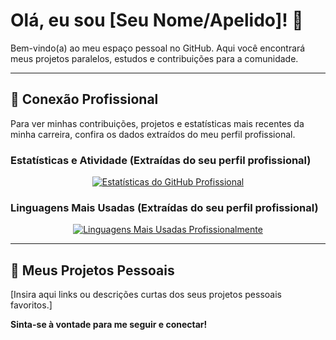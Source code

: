 # Olá, eu sou [Seu Nome/Apelido]! 👋

Bem-vindo(a) ao meu espaço pessoal no GitHub. Aqui você encontrará meus projetos paralelos, estudos e contribuições para a comunidade.

---

## 💼 Conexão Profissional

Para ver minhas contribuições, projetos e estatísticas mais recentes da minha carreira, confira os dados extraídos do meu perfil profissional.

### Estatísticas e Atividade (Extraídas do seu perfil profissional)

<p align="center">
  <a href="https://github.com/romulosuperlogica">
    <img 
      src="https://github-readme-stats.vercel.app/api?username=romulosuperlogica&show_icons=true&theme=radical&hide_border=true" 
      alt="Estatísticas do GitHub Profissional"
    />
  </a>
</p>

### Linguagens Mais Usadas (Extraídas do seu perfil profissional)

<p align="center">
  <a href="https://github.com/romulosuperlogica">
    <img 
      src="https://github-readme-stats.vercel.app/api/top-langs/?username=romulosuperlogica&layout=compact&theme=radical&hide_border=true" 
      alt="Linguagens Mais Usadas Profissionalmente"
    />
  </a>
</p>

---

## 🌟 Meus Projetos Pessoais

[Insira aqui links ou descrições curtas dos seus projetos pessoais favoritos.]

**Sinta-se à vontade para me seguir e conectar!**
